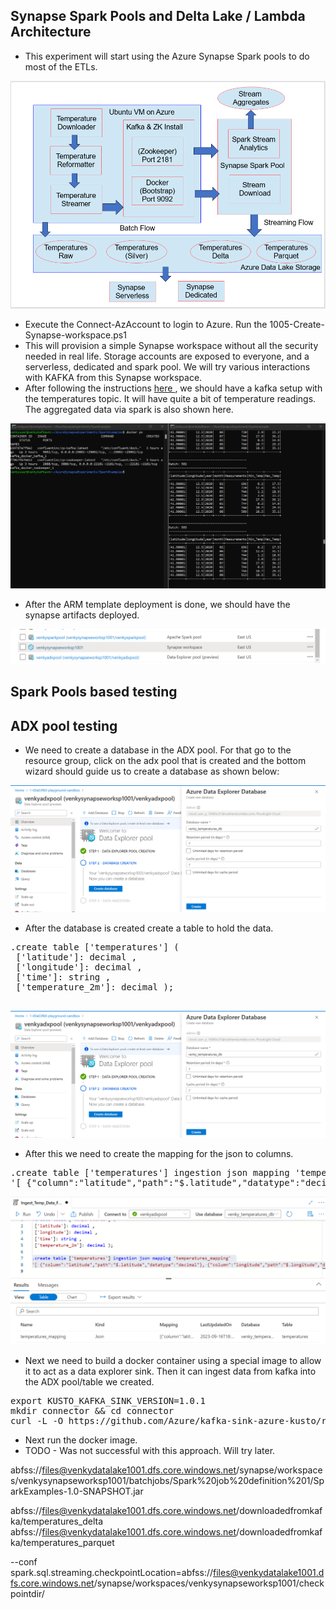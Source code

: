 ## Synapse Spark Pools and Delta Lake / Lambda Architecture 

* This experiment will start using the Azure Synapse Spark pools to do most of the ETLs. 

<img src="../images/kafka_streaming_arch_synapse.png" />

* Execute the Connect-AzAccount to login to Azure. Run the 1005-Create-Synapse-workspace.ps1
* This will provision a simple Synapse workspace without all the security needed in real life. Storage accounts are exposed to everyone, and a serverless, dedicated and spark pool. We will try various interactions with KAFKA from this Synapse workspace. 
* After following the instructions <a href="./Kafka_on_Azure_VM.md"> here </a>, we should have a kafka setup with the temperatures topic. It will have quite a bit of temperature readings. The aggregated data via spark is also shown here.
<img src="../images/docker_with_kafka_messages.png" />

* After the ARM template deployment is done, we should have the synapse artifacts deployed.
<img src="../images/synapse_setup_via_arm.png" />

## Spark Pools based testing



## ADX pool testing
* We need to create a database in the ADX pool. For that go to the resource group, click on the adx pool that is created and the bottom wizard should guide us to create a database as shown below:
<img src="../images/adx_database_create.png" />

* After the database is created create a table to hold the data.
<pre>
.create table ['temperatures'] (
 ['latitude']: decimal ,
 ['longitude']: decimal , 
 ['time']: string ,
 ['temperature_2m']: decimal );
 </pre>

<img src="../images/adx_database_create.png" />

* After this we need to create the mapping for the json to columns.
<pre>
.create table ['temperatures'] ingestion json mapping 'temperatures_mapping' 
'[ {"column":"latitude","path":"$.latitude","datatype":"decimal"}, {"column":"longitude","path":"$.longitude","datatype":"decimal"}, {"column":"time","path":"$.time","datatype":"string"}, {"column":"temperature_2m","path":"$.temperature_2m","datatype":"decimal"}]';
</pre>

<img src="../images/adx_mapping_create.png" />

* Next we need to build a docker container using a special image to allow it to act as a data explorer sink. Then it can ingest data from kafka into the ADX pool/table we created.

<pre>
export KUSTO_KAFKA_SINK_VERSION=1.0.1
mkdir connector && cd connector
curl -L -O https://github.com/Azure/kafka-sink-azure-kusto/releases/download/v$KUSTO_KAFKA_SINK_VERSION/kafka-sink-azure-kusto-$KUSTO_KAFKA_SINK_VERSION-jar-with-dependencies.jar
</pre>

* Next run the docker image.
* TODO - Was not successful with this approach. Will try later.


abfss://files@venkydatalake1001.dfs.core.windows.net/synapse/workspaces/venkysynapseworksp1001/batchjobs/Spark%20job%20definition%201/SparkExamples-1.0-SNAPSHOT.jar

abfss://files@venkydatalake1001.dfs.core.windows.net/downloadedfromkafka/temperatures_delta
abfss://files@venkydatalake1001.dfs.core.windows.net/downloadedfromkafka/temperatures_parquet


--conf spark.sql.streaming.checkpointLocation=abfss://files@venkydatalake1001.dfs.core.windows.net/synapse/workspaces/venkysynapseworksp1001/checkpointdir/